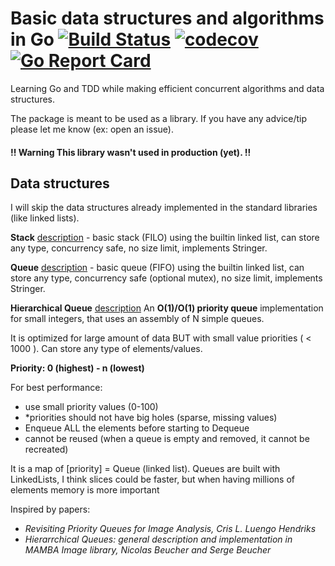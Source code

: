 # Basic data structures and algorithms in Go [![Build Status](https://travis-ci.org/BTooLs/basic-data-and-algorithms.svg?branch=master)](https://travis-ci.org/BTooLs/basic-data-and-algorithms) [![codecov](https://codecov.io/gh/BTooLs/basic-data-and-algorithms/branch/master/graph/badge.svg)](https://codecov.io/gh/BTooLs/basic-data-and-algorithms)[![Go Report Card](https://goreportcard.com/badge/github.com/BTooLs/basic-data-and-algorithms)](https://goreportcard.com/report/github.com/BTooLs/basic-data-and-algorithms)
Learning Go and TDD while making efficient concurrent algorithms and data structures.

The package is meant to be used as a library. If you have any advice/tip please let me know (ex: open an issue).

#### !! Warning This library wasn't used in production (yet). !!

## Data structures
I will skip the data structures already implemented in the standard libraries (like linked lists).

**Stack** [description](https://www.tutorialspoint.com/data_structures_algorithms/stack_algorithm.htm) - basic stack (FILO) using the builtin linked list, can store any type, concurrency safe, no size limit, implements Stringer.

**Queue** [description](https://www.tutorialspoint.com/data_structures_algorithms/dsa_queue.htm) - basic queue (FIFO) using the builtin linked list, can store any type, concurrency safe (optional mutex), no size limit, implements Stringer.

**Hierarchical Queue** [description](https://www.researchgate.net/figure/261191274_fig1_Figure-1-Simple-queue-a-and-hierarchical-queue-b) An **O(1)/O(1) priority queue** implementation for small integers, that uses an assembly of N simple queues.

It is optimized for large amount of data BUT with small value priorities ( < 1000 ). Can store any  type of elements/values.

**Priority: 0 (highest) - n (lowest)**

For best performance:
- use small priority values (0-100)
- *priorities should not have big holes (sparse, missing values)
- Enqueue ALL the elements before starting to Dequeue
- cannot be reused (when a queue is empty and removed, it cannot be recreated)


It is a map of [priority] = Queue (linked list). Queues are built with LinkedLists, I think slices could be faster, but when having millions of elements memory is more important

Inspired by papers:
- *Revisiting Priority Queues for Image Analysis, Cris L. Luengo Hendriks*
- *Hierarrchical Queues: general description and implementation in MAMBA Image library, Nicolas Beucher and Serge Beucher*